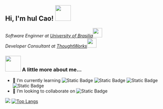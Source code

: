 <!-- ### Hi there 👋 -->
<h2> Hi, I'm huI Cao! <img src="https://media.giphy.com/media/mGcNjsfWAjY5AEZNw6/giphy.gif" width="50"></h2>

<p><em>Software Enginner at <a href="http://www.unb.br">University of Brasilia</a><img src="https://media.giphy.com/media/fYSnHlufseco8Fh93Z/giphy.gif" width="30"></br>Developer Consultant at <a href="https://www.thoughtworks.com">ThoughtWorks</a><img src="https://media.giphy.com/media/WUlplcMpOCEmTGBtBW/giphy.gif" width="30"> 
</em></p>
<!--
**ZZH86/ZZH86** is a ✨ _special_ ✨ repository because its `README.md` (this file) appears on your GitHub profile.

<!-- Here are some ideas to get you started- 🔭 I’m currently working on ...- 🌱 I’m currently learning ...
- 👯 I’m looking to collaborate on ...
- 🤔 I’m looking for help with ...
- 💬 Ask me about ...
- 📫 How to reach me: ...
- 😄 Pronouns: ...
- ⚡ Fun fact: ...:
-->

### <img src="https://media.giphy.com/media/VgCDAzcKvsR6OM0uWg/giphy.gif" width="50"> A little more about me...  
- 🌱 I’m currently learning ![Static Badge](https://img.shields.io/badge/java-8A2BE2) ![Static Badge](https://img.shields.io/badge/redis-8A2BE2) ![Static Badge](https://img.shields.io/badge/springboot-8A2BE2) ![Static Badge](https://img.shields.io/badge/go-8A2BE2)
- 👯 I’m looking to collaborate on ![Static Badge](https://img.shields.io/badge/learning%20backend%20development-8A2BE2)


![](https://github-readme-stats.vercel.app/api?username=ZZH86&theme=synthwave)
[![Top Langs](https://github-readme-stats.vercel.app/api/top-langs/?username=ZZH86&layout=donut&theme=synthwave)](https://github.com/anuraghazra/github-readme-stats)
